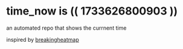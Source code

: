 # time_now is (( 1733626800903 ))

an automated repo that shows the currnent time

inspired by [breakingheatmap](https://github.com/breakingheatmap/breakingheatmap)